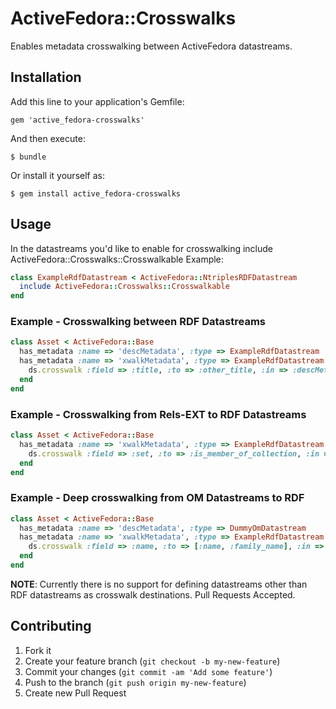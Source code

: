 # ActiveFedora::Crosswalks

Enables metadata crosswalking between ActiveFedora datastreams.

## Installation

Add this line to your application's Gemfile:

    gem 'active_fedora-crosswalks'

And then execute:

    $ bundle

Or install it yourself as:

    $ gem install active_fedora-crosswalks

## Usage

In the datastreams you'd like to enable for crosswalking include ActiveFedora::Crosswalks::Crosswalkable
Example:
```ruby
class ExampleRdfDatastream < ActiveFedora::NtriplesRDFDatastream
  include ActiveFedora::Crosswalks::Crosswalkable
end
```

### Example - Crosswalking between RDF Datastreams
```ruby
class Asset < ActiveFedora::Base
  has_metadata :name => 'descMetadata', :type => ExampleRdfDatastream
  has_metadata :name => 'xwalkMetadata', :type => ExampleRdfDatastream do |ds|
    ds.crosswalk :field => :title, :to => :other_title, :in => :descMetadata
  end
end
```

### Example - Crosswalking from Rels-EXT to RDF Datastreams
```ruby
class Asset < ActiveFedora::Base
  has_metadata :name => 'xwalkMetadata', :type => ExampleRdfDatastream do |ds|
    ds.crosswalk :field => :set, :to => :is_member_of_collection, :in => "RELS-EXT"
  end
end
```

### Example - Deep crosswalking from OM Datastreams to RDF
```ruby
class Asset < ActiveFedora::Base
  has_metadata :name => 'descMetadata', :type => DummyOmDatastream
  has_metadata :name => 'xwalkMetadata', :type => ExampleRdfDatastream do |ds|
    ds.crosswalk :field => :name, :to => [:name, :family_name], :in => :descMetadata
  end
end
```

**NOTE**: Currently there is no support for defining datastreams other than RDF datastreams as crosswalk destinations.
          Pull Requests Accepted.

## Contributing

1. Fork it
2. Create your feature branch (`git checkout -b my-new-feature`)
3. Commit your changes (`git commit -am 'Add some feature'`)
4. Push to the branch (`git push origin my-new-feature`)
5. Create new Pull Request
